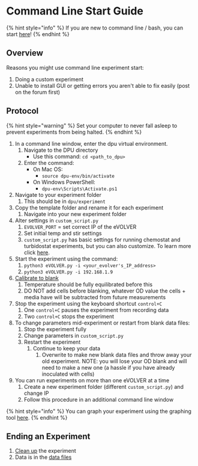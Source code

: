 # Command Line Start Guide

{% hint style="info" %}
If you are new to command line / bash, you can start [here](../../guides/command-line-usage.md)!
{% endhint %}

## Overview

Reasons you might use command line experiment start:

1. Doing a custom experiment
2. Unable to install GUI or getting errors you aren't able to fix easily (post on the forum first)

## Protocol

{% hint style="warning" %}
Set your computer to never fall asleep to prevent experiments from being halted.
{% endhint %}

1. In a command line window, enter the dpu virtual environment.
   1. Navigate to the DPU directory
      * Use this command: `cd <path_to_dpu>`
   2. Enter the command:
      * On Mac OS:
        * `source dpu-env/bin/activate`
      * On Windows PowerShell:
        * `dpu-env\Scripts\Activate.ps1`
2. Navigate to your experiment folder
   1. This should be in `dpu/experiment`
3. Copy the template folder and rename it for each experiment
   1. Navigate into your new experiment folder
4. Alter settings in `custom_script.py`
   1. `EVOLVER_PORT` = set correct IP of the eVOLVER
   2. Set initial temp and stir settings
   3. `custom_script.py` has basic settings for running chemostat and turbidostat experiments, but you can also customize. To learn more click [here](../../software/dpu/custom\_script.py.md).
5. Start the experiment using the command:
   1. `python3 eVOLVER.py -i <your_evolver's_IP_address>`
   2. `python3 eVOLVER.py -i 192.168.1.9`
6. [Calibrate to blank](od-blank.md)
   1. Temperature should be fully equilibrated before this
   2. DO NOT add cells before blanking, whatever OD value the cells + media have will be subtracted from future measurements
7. Stop the experiment using the keyboard shortcut `control+C`
   1. One `control+C` pauses the experiment from recording data
   2. Two `control+C` stops the experiment
8. To change parameters mid-experiment or restart from blank data files:
   1. Stop the experiment fully
   2. Change parameters in `custom_script.py`
   3. Restart the experiment
      1. Continue to keep your data
         1. Overwrite to make new blank data files and throw away your old experiment. NOTE: you will lose your OD blank and will need to make a new one (a hassle if you have already inoculated with cells)
9. You can run experiments on more than one eVOLVER at a time
   1. Create a new experiment folder (different `custom_script.py`) and change IP
   2. Follow this procedure in an additional command line window

{% hint style="info" %}
You can graph your experiment using the graphing tool [here](https://github.com/FYNCH-BIO/dpu/tree/master/graphing).
{% endhint %}

## Ending an Experiment

1. [Clean up](cleaning-up-after-experiment.md) the experiment
2. Data is in the [data files](../../software/dpu/experiment-data-files.md)
